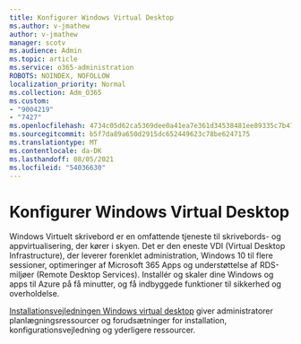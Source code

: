 ```yaml
---
title: Konfigurer Windows Virtual Desktop
ms.author: v-jmathew
author: v-jmathew
manager: scotv
ms.audience: Admin
ms.topic: article
ms.service: o365-administration
ROBOTS: NOINDEX, NOFOLLOW
localization_priority: Normal
ms.collection: Adm_O365
ms.custom:
- "9004219"
- "7427"
ms.openlocfilehash: 4734c05d62ca5369dee0a41ea7e361d34538481ee89335c7b47dfe4e9d2966cd
ms.sourcegitcommit: b5f7da89a650d2915dc652449623c78be6247175
ms.translationtype: MT
ms.contentlocale: da-DK
ms.lasthandoff: 08/05/2021
ms.locfileid: "54036630"
---
```

# <a name="set-up-windows-virtual-desktop"></a>Konfigurer Windows Virtual Desktop

Windows Virtuelt skrivebord er en omfattende tjeneste til skrivebords- og appvirtualisering, der kører i skyen. Det er den eneste VDI (Virtual Desktop Infrastructure), der leverer forenklet administration, Windows 10 til flere sessioner, optimeringer af Microsoft 365 Apps og understøttelse af RDS-miljøer (Remote Desktop Services). Installér og skaler dine Windows og apps til Azure på få minutter, og få indbyggede funktioner til sikkerhed og overholdelse.

[Installationsvejledningen Windows virtual desktop](https://go.microsoft.com/fwlink/?linkid=2146236) giver administratorer planlægningsressourcer og forudsætninger for installation, konfigurationsvejledning og yderligere ressourcer.
